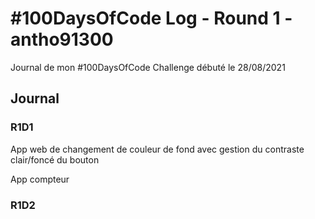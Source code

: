 # #100DaysOfCode Log - Round 1 - antho91300

Journal de mon #100DaysOfCode Challenge débuté le 28/08/2021

## Journal

### R1D1 

App web de changement de couleur de fond avec gestion du contraste clair/foncé du bouton

App compteur


### R1D2
